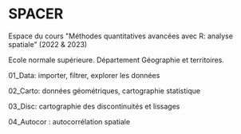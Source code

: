 # SPACER
Espace du cours "Méthodes quantitatives avancées avec R: analyse spatiale" (2022 & 2023)

Ecole normale supérieure. Département Géographie et territoires. 



01_Data: importer, filtrer, explorer les données

02_Carto: données géométriques, cartographie statistique

03_Disc: cartographie des discontinuités et lissages

04_Autocor : autocorrélation spatiale


